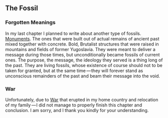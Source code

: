 


## The Fossil

<div class="subchapter">

### Forgotten Meanings

</div>

In my last chapter I planned to write about another type of fossils. [Monuments](#figure "Kosmaj Memorial Complex"). The ones that were built out of actual remains of ancient past mixed together with concrete. Bold, Brutalist structures that were raised in mountains and fields of former Yugoslavia. They were meant to deliver a message during those times, but unconditionally became fossils of current ones. The purpose, the message, the ideology they served is a thing long of the past. They are living fossils, whose existence of course should not to be taken for granted, but at the same time&hairsp;&hairsp;—&hairsp;they will forever stand as unconscious remainders of the past and beam their message into the void.<br>

<div class="subchapter">

### War

</div>

<div class="quote">

Unfortunately, due to [War](#figure "Ukrainian troops outside of Kyiv") that erupted in my home country and relocation of my family&hairsp;&hairsp;—&hairsp;I did not manage to properly finish this chapter and conclusion. I am sorry, and I thank you kindly for your understanding.

</div>




